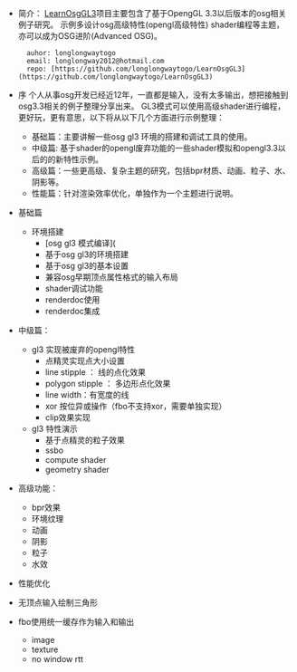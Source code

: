 - 简介：
[LearnOsgGL3](https://github.com/longlongwaytogo/LearnOsgGL3)项目主要包含了基于OpengGL 3.3以后版本的osg相关例子研究。
示例多设计osg高级特性(opengl高级特性) shader编程等主题，亦可以成为OSG进阶(Advanced OSG)。

		auhor: longlongwaytogo
		email: longlongway2012@hotmail.com
		repo: [https://github.com/longlongwaytogo/LearnOsgGL3](https://github.com/longlongwaytogo/LearnOsgGL3)

- 序
个人从事osg开发已经近12年，一直都是输入，没有太多输出，想把接触到osg3.3相关的例子整理分享出来。
GL3模式可以使用高级shader进行编程，更好玩，更有意思，以下将从以下几个方面进行示例整理：
	- 基础篇：主要讲解一些osg gl3 环境的搭建和调试工具的使用。
	- 中级篇: 基于shader的opengl废弃功能的一些shader模拟和opengl3.3以后的的新特性示例。
	- 高级篇：一些更高级、复杂主题的研究，包括bpr材质、动画、粒子、水、阴影等。
	- 性能篇：针对渲染效率优化，单独作为一个主题进行说明。
	
- 基础篇
	- 环境搭建
		- [osg gl3 模式编译](
		- 基于osg gl3的环境搭建
		- 基于osg gl3的基本设置
		- 兼容osg早期顶点属性格式的输入布局
		- shader调试功能
	    - renderdoc使用
		- renderdoc集成
- 中级篇：		
	- gl3 实现被废弃的opengl特性
		- 点精灵实现点大小设置
		- line stipple ： 线的点化效果
		- polygon stipple ： 多边形点化效果
		- line width：有宽度的线
		- xor 按位异或操作（fbo不支持xor，需要单独实现）
		- clip效果实现
	- gl3 特性演示
		- 基于点精灵的粒子效果
		- ssbo
		- compute shader
		- geometry shader
	
- 高级功能：
	- bpr效果
	- 环境纹理
	- 动画
	- 阴影
	- 粒子
	- 水效
	
- 性能优化
 - 无顶点输入绘制三角形
 - fbo使用统一缓存作为输入和输出
	- image
	- texture
	- no window rtt